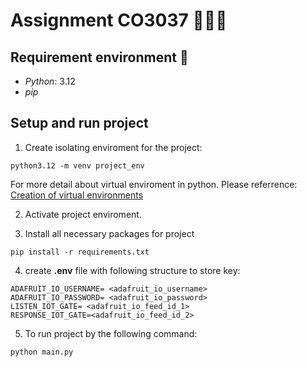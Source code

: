 # Assignment CO3037 🤖🤖🤖


## Requirement environment 📑
- *Python*: 3.12
- *pip*

## Setup and run project
1. Create isolating enviroment for the project:
```console
python3.12 -m venv project_env
```
For more detail about virtual enviroment in python. Please referrence: [Creation of virtual environments](https://docs.python.org/3/library/venv.html)

2. Activate project enviroment.

3. Install all necessary packages for project
```console
pip install -r requirements.txt
```

4. create **.env** file with following structure to store key:
```console
ADAFRUIT_IO_USERNAME= <adafruit_io_username>
ADAFRUIT_IO_PASSWORD= <adafruit_io_password>
LISTEN_IOT_GATE= <adafruit_io_feed_id_1>
RESPONSE_IOT_GATE=<adafruit_io_feed_id_2>
```

5. To run project by the following command:
```console
python main.py
```